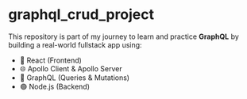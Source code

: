 # graphql_crud_project
This repository is part of my journey to learn and practice **GraphQL** by building a real-world fullstack app using: 
- 🔵 React (Frontend)
- 🌐 Apollo Client &amp; Apollo Server
- 📡 GraphQL (Queries &amp; Mutations)
- 🟢 Node.js (Backend)
